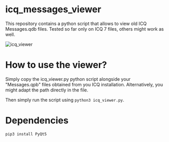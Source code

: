 # icq_messages_viewer
This repository contains a python script that allows to view old ICQ Messages.qdb files. Tested so far only on ICQ 7 files, others might work as well.

![icq_viewer](https://github.com/user-attachments/assets/fa20fa66-4fa2-4d99-bf83-9cc600a817b5)


# How to use the viewer?
Simply copy the icq_viewer.py python script alongside your "Messages.qpb" files obtained from you ICQ installation.
Alternatively, you might adapt the path directly in the file.

Then simply run the script using ```python3 icq_viewer.py```.

# Dependencies
```pip3 install PyQt5```

